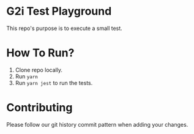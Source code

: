 # G2i Test Playground

This repo's purpose is to execute a small test.

# How To Run?

1) Clone repo locally.
2) Run `yarn`
3) Run `yarn jest` to run the tests.

# Contributing

Please follow our git history commit pattern when adding your changes.



